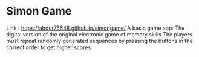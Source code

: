 # Simon Game
Link : https://abdur75648.github.io/simongame/
A basic game app: The digital version of the original electronic game of memory skills
The players must repeat randomly generated sequences by pressing the buttons in the correct order to get higher scores.
